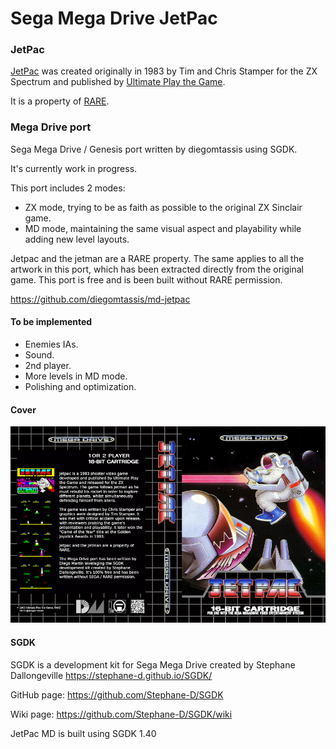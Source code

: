 # Sega Mega Drive JetPac

### JetPac

[JetPac](https://en.wikipedia.org/wiki/Jetpac) was created originally in 1983 by Tim and Chris Stamper for the ZX Spectrum and published by [Ultimate Play the Game](https://en.wikipedia.org/wiki/Ultimate_Play_the_Game).

It is a property of [RARE](https://en.wikipedia.org/wiki/Rare_(company)).


### Mega Drive port

Sega Mega Drive / Genesis port written by diegomtassis using SGDK.

It's currently work in progress.

This port includes 2 modes:
* ZX mode, trying to be as faith as possible to the original ZX Sinclair game.
* MD mode, maintaining the same visual aspect and playability while adding new level layouts.

Jetpac and the jetman are a RARE property. The same applies to all the artwork in this port, which has been extracted directly from the original game. This port is free and is been built without RARE permission.

https://github.com/diegomtassis/md-jetpac


#### To be implemented
* Enemies IAs.
* Sound.
* 2nd player.
* More levels in MD mode.
* Polishing and optimization. 


#### Cover

![JetPac MD](res/cover/Jetpac_MD.png?raw=true "Cover")


#### SGDK

SGDK is a development kit for Sega Mega Drive created by Stephane Dallongeville
https://stephane-d.github.io/SGDK/

GitHub page: https://github.com/Stephane-D/SGDK

Wiki page: https://github.com/Stephane-D/SGDK/wiki

JetPac MD is built using SGDK 1.40
